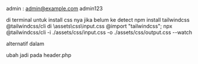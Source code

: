 admin : 
admin@example.com
admin123


di terminal untuk install css nya jika belum ke detect
npm install tailwindcss @tailwindcss/cli
di \assets\css\input.css
@import "tailwindcss";
npx @tailwindcss/cli -i ./assets/css/input.css -o ./assets/css/output.css --watch

alternatif
dalam
<link href="./output.css" rel="stylesheet">
ubah jadi
<script src="https://cdn.jsdelivr.net/npm/@tailwindcss/browser@4"></script>
pada header.php 
